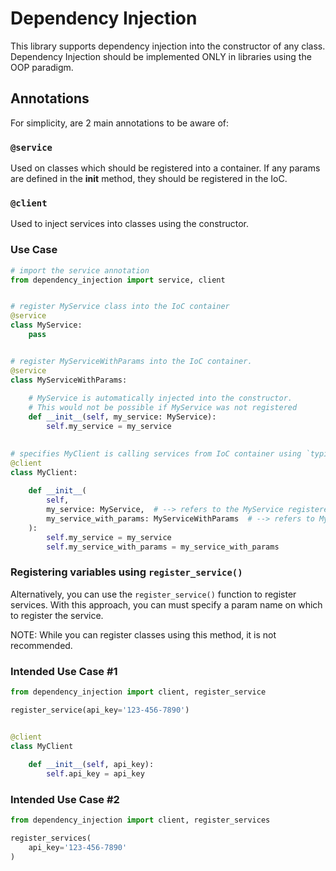 # Dependency Injection

This library supports dependency injection into the constructor of any class.
Dependency Injection should be implemented ONLY in libraries using the OOP paradigm.

## Annotations

For simplicity, are 2 main annotations to be aware of:

### `@service`

Used on classes which should be registered into a container.
If any params are defined in the __init__ method, they should be registered in the IoC.

### `@client`

Used to inject services into classes using the constructor.

### Use Case

```python
# import the service annotation
from dependency_injection import service, client


# register MyService class into the IoC container
@service
class MyService:
    pass


# register MyServiceWithParams into the IoC container.
@service
class MyServiceWithParams:
    
    # MyService is automatically injected into the constructor.
    # This would not be possible if MyService was not registered
    def __init__(self, my_service: MyService):
        self.my_service = my_service

       
# specifies MyClient is calling services from IoC container using `typing` annotations
@client
class MyClient:
    
    def __init__(
        self,
        my_service: MyService,  # --> refers to the MyService registered in IoC
        my_service_with_params: MyServiceWithParams  # --> refers to MyServiceWithParams
    ):
        self.my_service = my_service
        self.my_service_with_params = my_service_with_params
```

### Registering variables using `register_service()`

Alternatively, you can use the `register_service()` function to register services.
With this approach, you can must specify a param name on which to register the service.

NOTE: While you can register classes using this method, it is not recommended.

### Intended Use Case #1
```python
from dependency_injection import client, register_service

register_service(api_key='123-456-7890')


@client
class MyClient
    
    def __init__(self, api_key):
        self.api_key = api_key
```

### Intended Use Case #2
```python
from dependency_injection import client, register_services

register_services(
    api_key='123-456-7890'
)
```


